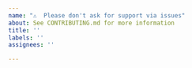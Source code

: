 ```yaml
---
name: "⚠️  Please don't ask for support via issues"
about: See CONTRIBUTING.md for more information
title: ''
labels: ''
assignees: ''

---
```



